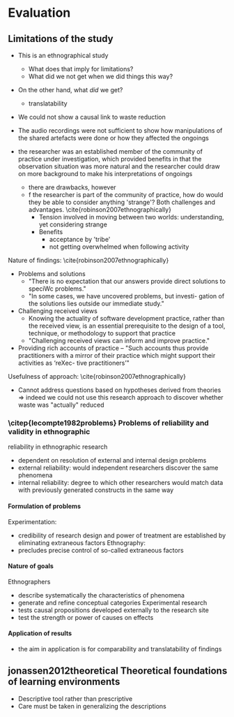 
# Evaluation

## Limitations of the study

- This is an ethnographical study
  - What does that imply for limitations?
  - What did we not get when we did things this way?

- On the other hand, what _did_ we get?
  - translatability

- We could not show a causal link to waste reduction
- The audio recordings were not sufficient to show how manipulations of the shared artefacts were done or how they affected the ongoings

- the researcher was an established member of the community of practice under investigation, which provided benefits in that the observation situation was more natural and the researcher could draw on more background to make his interpretations of ongoings
  - there are drawbacks, however
  - f the researcher is part of the community of practice, how do would they be able to consider anything 'strange'? Both challenges and advantages. \cite{robinson2007ethnographically}
    - Tension involved in moving between two worlds: understanding, yet considering strange
    - Benefits
      + acceptance by 'tribe'
      + not getting overwhelmed when following activity

Nature of findings: \cite{robinson2007ethnographically}
- Problems and solutions
    - "There is no expectation that our answers provide direct solutions to speciWc problems."
    - "In some cases, we have uncovered problems, but investi- gation of the solutions lies outside our immediate study."
- Challenging received views
    + Knowing the actuality of software development practice, rather than the received view, is an essential prerequisite to the design of a tool, technique, or methodology to support that practice
    - "Challenging received views can inform and improve practice."
- Providing rich accounts of practice
    – "Such accounts thus provide practitioners with a mirror of their practice which might support their activities as ‘reXec- tive practitioners’"

Usefulness of approach: \cite{robinson2007ethnographically}
- Cannot address questions based on hypotheses derived from theories
=> indeed we could not use this research approach to discover whether waste was "actually" reduced


### \citep{lecompte1982problems} Problems of reliability and validity in ethnographic

reliability in ethnographic research
- dependent on resolution of external and internal design problems
- external reliability: would independent researchers discover the same phenomena
- internal reliability: degree to which other researchers would match data with previously generated constructs in the same way

#### Formulation of problems

Experimentation:
- credibility of research design and power of treatment are established by eliminating extraneous factors
Ethnography:
- precludes precise control of so-called extraneous factors

#### Nature of goals

Ethnographers
- describe systematically the characteristics of phenomena
- generate and refine conceptual categories
Experimental research
- tests causal propositions developed externally to the research site
- test the strength or power of causes on effects

#### Application of results

- the aim in application is for comparability and translatability of findings


## jonassen2012theoretical Theoretical foundations of learning environments

- Descriptive tool rather than prescriptive
- Care must be taken in generalizing the descriptions
